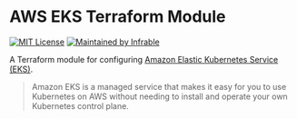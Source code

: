 # AWS EKS Terraform Module

[![MIT License](https://img.shields.io/badge/License-MIT-blue.svg)](https://github.com/infrable-io/terraform-aws-eks/blob/master/LICENSE)
[![Maintained by Infrable](https://img.shields.io/badge/Maintained%20by-Infrable-000000)](https://infrable.io)

A Terraform module for configuring [Amazon Elastic Kubernetes Service (EKS)](https://aws.amazon.com/eks).

> Amazon EKS is a managed service that makes it easy for you to use Kubernetes on AWS without needing to install and operate your own Kubernetes control plane.
